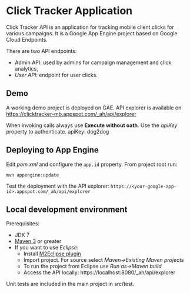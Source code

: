 # Click Tracker Application
Click Tracker API is an application for tracking mobile client clicks for various campaigns. It is a Google App Engine project based on Google Cloud Endpoints. 

There are two API endpoints:
  - Admin API: used by admins for campaign management and click analytics,
  - *User API*: endpoint for user clicks.

## Demo
A working demo project is deployed on GAE. API explorer is available on https://clicktracker-mb.appspot.com/_ah/api/explorer

When invoking calls always use **Execute without oath**. Use the *apiKey* property to authenticate. apiKey: dog2dog 
  
## Deploying to App Engine
Edit *pom.xml* and configure the `app.id` property. From project root run:
```
mvn appengine:update
```
Test the deployment with the API explorer: `https://<your-google-app-id>.appspot.com/_ah/api/explorer`

## Local development environment
Prerequisites:
- JDK 7
- [Maven 3](http://maven.apache.org) or greater
- If you want to use *Eclipse*:
  - Install [M2Eclipse plugin](http://www.eclipse.org/m2e/m2e-downloads.html)
  - Import project. For source select *Maven->Existing Maven projects*
  - To run the project from Eclipse use *Run as->Maven build*
  - Access the API locally: https://localhost:8080/_ah/api/explorer

Unit tests are included in the main project in src/test.
